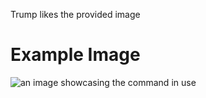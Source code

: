 Trump likes the provided image

# Example Image

![an image showcasing the command in use](/static/images/commands/heavensdoor/heavens%20door%20kanye.png)